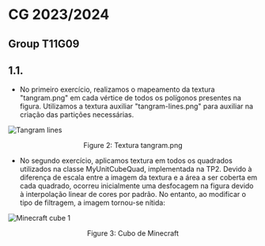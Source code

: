# CG 2023/2024

## Group T11G09

## 1.1. 

- No primeiro exercício, realizamos o mapeamento da textura "tangram.png" em cada vértice de todos os polígonos presentes na figura. Utilizamos a textura auxiliar "tangram-lines.png" para auxiliar na criação das partições necessárias.

![Tangram lines](screenshots/cg-t11g09-tp4-1.png)
<p align="center">Figure 2: Textura tangram.png</p>

- No segundo exercício, aplicamos textura em todos os quadrados utilizados na classe MyUnitCubeQuad, implementada na TP2. Devido à diferença de escala entre a imagem da textura e a área a ser coberta em cada quadrado, ocorreu inicialmente uma desfocagem na figura devido à interpolação linear de cores por padrão. No entanto, ao modificar o tipo de filtragem, a imagem tornou-se nítida:

![Minecraft cube 1](screenshots/cg-t11g09-tp4-2.png)
<p align="center">Figure 3: Cubo de Minecraft</p>